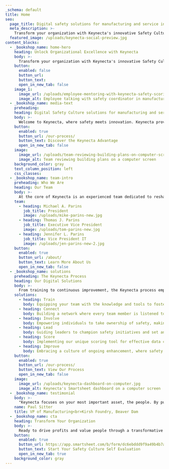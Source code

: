 ```yaml
---
_schema: default
title: Home
seo:
  page_title: Digital safety solutions for manufacturing and service industries
  meta_description: >-
    Transform your organization with Keynecta's innovative Safety Culture solutions. Value people and optimize quality, productivity and profits.
  featured_image: /uploads/keynecta-social-preview.jpg
content_blocks:
  - _bookshop_name: home-hero
    heading: Unlock Organizational Excellence with Keynecta
    body: >-
      Transform your organization with Keynecta's innovative Safety Culture solutions. Value people and optimize quality, productivity and profits.
    button:
      enabled: false
      button_url: 
      button_text: 
      open_in_new_tab: false
    image_1:
      image_url: /uploads/employee-mentoring-with-keynecta-safety-scoring-data-2.jpg
      image_alt: Employee talking with safety coordinator in manufacturing plant
  - _bookshop_name: media-text
    preheading: 
    heading: Digital Safety Culture solutions for manufacturing and service industry leaders
    body: >-
      Welcome to Keynecta, where safety meets innovation. Keynecta provides a comprehensive online system that not only collects data but transforms it into actionable insights, empowering your company to establish a robust Safety Culture and optimize quality, productivity and profits.
    button:
      enabled: true
      button_url: /our-process/
      button_text: Discover the Keynecta Advantage
      open_in_new_tab: false
    image:
      image_url: /uploads/team-reviewing-building-plans-on-computer-screen.jpg
      image_alt: Team reviewing building plans on a computer screen
    background_color: gray
    text_column_position: left
    css_classes:
  - _bookshop_name: team-intro
    preheading: Who We Are
    heading: Our Team
    body: >-
      At the core of Keynecta is an experienced team dedicated to reshaping how organizations approach safety. We’re committed to creating digital solutions that help companies drive profits and value people—creating a workplace where safety isn't just a priority but a fundamental part of organizational success.
    team: 
      - heading: Michael A. Parins
        job_title: President
        image: /uploads/mike-parins-new.jpg
      - heading: Thomas J. Parins
        job_title: Executive Vice President
        image: /uploads/tom-parins-new.jpg
      - heading: Jennifer L. Parins
        job_title: Vice President IT
        image: /uploads/jen-parins-new-2.jpg
    button:
      enabled: true
      button_url: /about/
      button_text: Learn More About Us
      open_in_new_tab: false
  - _bookshop_name: solutions
    preheading: The Keynecta Process
    heading: Our Digital Solutions
    body: >-
      From training to continuous improvement, the Keynecta process empowers teams, connects employees and guides leaders. Use our complete online system and unique scoring tool to achieve success. Our customer portal provides access to tools that will help you:
    solutions: 
      - heading: Train
        body: Equipping your team with the knowledge and tools to foster a culture of safety.
      - heading: Connect
        body: Building a network where every team member is listened to and valued.
      - heading: Involve
        body: Empowering individuals to take ownership of safety, making it a collective effort.
      - heading: Lead
        body: Guiding leaders to champion safety initiatives and set an example for their teams.
      - heading: Score
        body: Implementing our unique scoring tool for effective data collection and project tracking.
      - heading: Improve
        body: Embracing a culture of ongoing enhancement, where safety is not just a goal but a journey.
    button:
      enabled: true
      button_url: /our-process/
      button_text: View Our Process
      open_in_new_tab: false
    image:
      image_url: /uploads/keynecta-dashboard-on-computer.jpg
      image_alt: Keynecta's Smartsheet dashboard on a computer screen
  - _bookshop_name: testimonial
    body: >-
      "Keynecta focuses on your most important asset, the people. By putting employees first, they help you train, involve, lead and improve your safety culture. This ultimately improves operational outcomes."
    name: Paul Sitter
    title: VP of Manufacturing<br>Kirsh Foundry, Beaver Dam
  - _bookshop_name: cta
    heading: Transform Your Organization
    body: >-
      Ready to drive profits and value people through a transformative Safety Culture? Join Keynecta and redefine your organization's safety journey today.
    button:
      enabled: true
      button_url: https://app.smartsheet.com/b/form/dc6ebddd9f9a49b4b7a87e7d705fa150
      button_text: Start Your Safety Culture Self Evaluation
      open_in_new_tab: true
    background_color: gray
---
```

